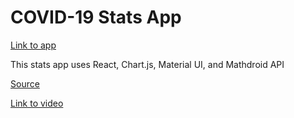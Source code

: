 # COVID-19 Stats App

[Link to app](https://charlesancheta.github.io/cobed-19)

This stats app uses React, Chart.js, Material UI, and Mathdroid API

[Source](https://github.com/adrianhajdin/project_corona_tracker)

[Link to video](https://www.youtube.com/watch?v=khJlrj3Y6Ls&t=3661s)
